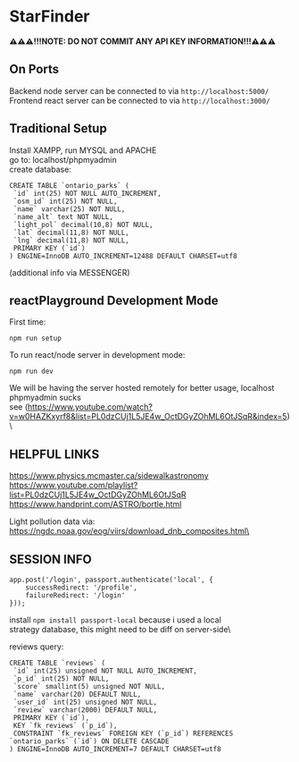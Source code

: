 # StarFinder
**⚠️⚠️⚠️!!!NOTE: DO NOT COMMIT ANY API KEY INFORMATION!!!⚠️⚠️⚠️**

## On Ports
Backend node server can be connected to via `http://localhost:5000/`\
Frontend react server can be connected to via `http://localhost:3000/`

## Traditional Setup

Install XAMPP, run MYSQL and APACHE\
go to: localhost/phpmyadmin\
create database:
```
CREATE TABLE `ontario_parks` (
 `id` int(25) NOT NULL AUTO_INCREMENT,
 `osm_id` int(25) NOT NULL,
 `name` varchar(25) NOT NULL,
 `name_alt` text NOT NULL,
 `light_pol` decimal(10,8) NOT NULL,
 `lat` decimal(11,8) NOT NULL,
 `lng` decimal(11,8) NOT NULL,
 PRIMARY KEY (`id`)
) ENGINE=InnoDB AUTO_INCREMENT=12488 DEFAULT CHARSET=utf8
```
(additional info via MESSENGER)

## reactPlayground Development Mode

First time:
```
npm run setup
```

To run react/node server in development mode:
```
npm run dev
```

We will be having the server hosted remotely for better usage, localhost phpmyadmin sucks\
see (https://www.youtube.com/watch?v=w0HAZKxyrf8&list=PL0dzCUj1L5JE4w_OctDGyZOhML6OtJSqR&index=5)\



## HELPFUL LINKS
https://www.physics.mcmaster.ca/sidewalkastronomy \
https://www.youtube.com/playlist?list=PL0dzCUj1L5JE4w_OctDGyZOhML6OtJSqR \
https://www.handprint.com/ASTRO/bortle.html

Light pollution data via: https://ngdc.noaa.gov/eog/viirs/download_dnb_composites.html\

## SESSION INFO
```
app.post('/login', passport.authenticate('local', {
    successRedirect: '/profile',
    failureRedirect: '/login'
}));
```
install `npm install passport-local` because i used a local\
strategy database, this might need to be diff on server-side\

reviews query: 
```
CREATE TABLE `reviews` (
 `id` int(25) unsigned NOT NULL AUTO_INCREMENT,
 `p_id` int(25) NOT NULL,
 `score` smallint(5) unsigned NOT NULL,
 `name` varchar(20) DEFAULT NULL,
 `user_id` int(25) unsigned NOT NULL,
 `review` varchar(2000) DEFAULT NULL,
 PRIMARY KEY (`id`),
 KEY `fk_reviews` (`p_id`),
 CONSTRAINT `fk_reviews` FOREIGN KEY (`p_id`) REFERENCES `ontario_parks` (`id`) ON DELETE CASCADE
) ENGINE=InnoDB AUTO_INCREMENT=7 DEFAULT CHARSET=utf8
```
